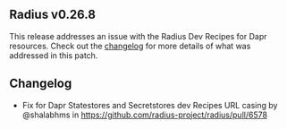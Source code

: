 ## Radius v0.26.8

This release addresses an issue with the Radius Dev Recipes for Dapr resources. Check out the [changelog](#changelog) for more details of what was addressed in this patch.

## Changelog

- Fix for Dapr Statestores and Secretstores dev Recipes URL casing by @shalabhms in https://github.com/radius-project/radius/pull/6578
